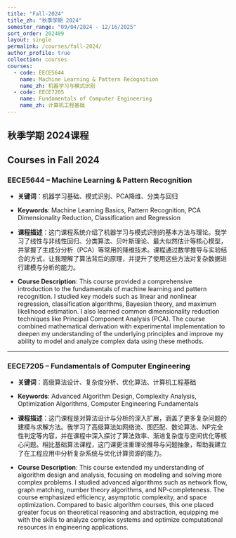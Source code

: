 ```yaml
---
title: "Fall-2024"
title_zh: "秋季学期 2024"
semester_range: "09/04/2024 - 12/16/2025"
sort_order: 202409
layout: single
permalink: /courses/fall-2024/
author_profile: true
collection: courses
courses:
  - code: EECE5644
    name: Machine Learning & Pattern Recognition
    name_zh: 机器学习与模式识别
  - code: EECE7205
    name: Fundamentals of Computer Engineering
    name_zh: 计算机工程基础
---
```


## 秋季学期 2024课程  
## Courses in Fall 2024

### EECE5644 – Machine Learning & Pattern Recognition  
- **关键词**：机器学习基础、模式识别、PCA降维、分类与回归  
- **Keywords**: Machine Learning Basics, Pattern Recognition, PCA Dimensionality Reduction, Classification and Regression  

- **课程描述**：这门课程系统介绍了机器学习与模式识别的基本方法与理论。我学习了线性与非线性回归、分类算法、贝叶斯理论、最大似然估计等核心模型，并掌握了主成分分析（PCA）等常用的降维技术。课程通过数学推导与实验结合的方式，让我理解了算法背后的原理，并提升了使用这些方法对复杂数据进行建模与分析的能力。  
- **Course Description**: This course provided a comprehensive introduction to the fundamentals of machine learning and pattern recognition. I studied key models such as linear and nonlinear regression, classification algorithms, Bayesian theory, and maximum likelihood estimation. I also learned common dimensionality reduction techniques like Principal Component Analysis (PCA). The course combined mathematical derivation with experimental implementation to deepen my understanding of the underlying principles and improve my ability to model and analyze complex data using these methods.

---

### EECE7205 – Fundamentals of Computer Engineering  
- **关键词**：高级算法设计、复杂度分析、优化算法、计算机工程基础  
- **Keywords**: Advanced Algorithm Design, Complexity Analysis, Optimization Algorithms, Computer Engineering Fundamentals  

- **课程描述**：这门课程是对算法设计与分析的深入扩展，涵盖了更多复杂问题的建模与求解方法。我学习了高级算法如网络流、图匹配、数论算法、NP完全性判定等内容，并在课程中深入探讨了算法效率、渐进复杂度与空间优化等核心问题。相比基础算法课程，这门课更注重理论推导与问题抽象，帮助我建立了在工程应用中分析复杂系统与优化计算资源的能力。  
- **Course Description**: This course extended my understanding of algorithm design and analysis, focusing on modeling and solving more complex problems. I studied advanced algorithms such as network flow, graph matching, number theory algorithms, and NP-completeness. The course emphasized efficiency, asymptotic complexity, and space optimization. Compared to basic algorithm courses, this one placed greater focus on theoretical reasoning and abstraction, equipping me with the skills to analyze complex systems and optimize computational resources in engineering applications.
